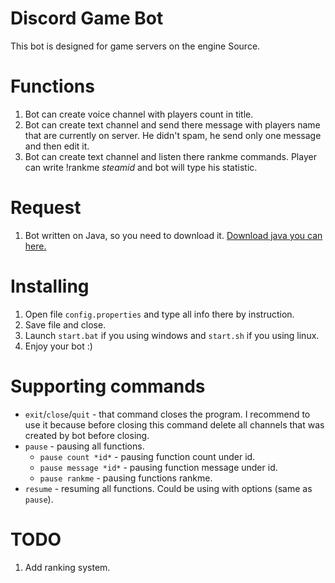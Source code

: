 # Discord Game Bot
This bot is designed for game servers on the engine Source.

# Functions
1. Bot can create voice channel with players count in title.
2. Bot can create text channel and send there message with players name that are currently on server. He didn't spam, he send only one message and then edit it.
3. Bot can create text channel and listen there rankme commands. Player can write !rankme *steamid* and bot will type his statistic.


# Request
1. Bot written on Java, so you need to download it. [Download java you can here.](https://www.oracle.com/technetwork/java/javase/downloads/index.html)

# Installing
1. Open file `config.properties` and type all info there by instruction.
2. Save file and close.
3. Launch `start.bat` if you using windows and `start.sh` if you using linux.
4. Enjoy your bot :)

# Supporting commands
* `exit`/`close`/`quit` - that command closes the program. I recommend to use it because before closing this command delete all channels that was created by bot before closing.
* `pause` - pausing all functions.
    * `pause count *id*` - pausing function count under id.
    * `pause message *id*` - pausing function message under id.
    * `pause rankme` - pausing functions rankme.
* `resume` - resuming all functions. Could be using with options (same as `pause`).

# TODO
1. Add ranking system.
